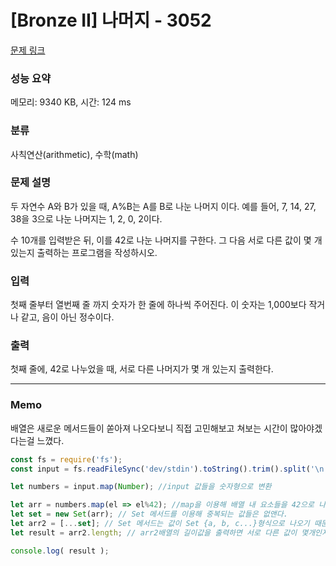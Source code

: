 # [Bronze II] 나머지 - 3052 

[문제 링크](https://www.acmicpc.net/problem/3052) 

### 성능 요약

메모리: 9340 KB, 시간: 124 ms

### 분류

사칙연산(arithmetic), 수학(math)

### 문제 설명

<p>두 자연수 A와 B가 있을 때, A%B는 A를 B로 나눈 나머지 이다. 예를 들어, 7, 14, 27, 38을 3으로 나눈 나머지는 1, 2, 0, 2이다. </p>

<p>수 10개를 입력받은 뒤, 이를 42로 나눈 나머지를 구한다. 그 다음 서로 다른 값이 몇 개 있는지 출력하는 프로그램을 작성하시오.</p>

### 입력 

 <p>첫째 줄부터 열번째 줄 까지 숫자가 한 줄에 하나씩 주어진다. 이 숫자는 1,000보다 작거나 같고, 음이 아닌 정수이다.</p>

### 출력 

 <p>첫째 줄에, 42로 나누었을 때, 서로 다른 나머지가 몇 개 있는지 출력한다.</p>

---

### Memo
배열은 새로운 메서드들이 쏟아져 나오다보니 직접 고민해보고 쳐보는 시간이 많아야겠다는걸 느꼈다.

```javascript
const fs = require('fs');
const input = fs.readFileSync('dev/stdin').toString().trim().split('\n'); //처음에 trim()을 안했더니 오류가 났다. 백준에서 풀때 함정같은 것....

let numbers = input.map(Number); //input 값들을 숫자형으로 변환

let arr = numbers.map(el => el%42); //map을 이용해 배열 내 요소들을 42으로 나눈 나머지값으로 새롭게 반환
let set = new Set(arr); // Set 메서드를 이용해 중복되는 값들은 없앤다.
let arr2 = [...set]; // Set 메서드는 값이 Set {a, b, c...}형식으로 나오기 때문에 값들을 복사해 새로운 변수에 넣는다.
let result = arr2.length; // arr2배열의 길이값을 출력하면 서로 다른 값이 몇개인지 알수 있다.

console.log( result );
```
